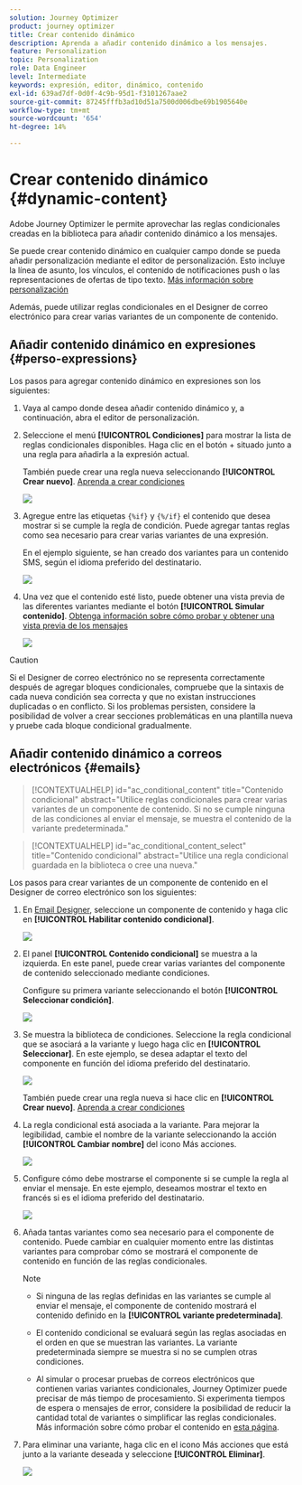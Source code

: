 ```yaml
---
solution: Journey Optimizer
product: journey optimizer
title: Crear contenido dinámico
description: Aprenda a añadir contenido dinámico a los mensajes.
feature: Personalization
topic: Personalization
role: Data Engineer
level: Intermediate
keywords: expresión, editor, dinámico, contenido
exl-id: 639ad7df-0d0f-4c9b-95d1-f3101267aae2
source-git-commit: 87245fffb3ad10d51a7500d006dbe69b1905640e
workflow-type: tm+mt
source-wordcount: '654'
ht-degree: 14%

---
```


# Crear contenido dinámico {#dynamic-content}

Adobe Journey Optimizer le permite aprovechar las reglas condicionales creadas en la biblioteca para añadir contenido dinámico a los mensajes.

Se puede crear contenido dinámico en cualquier campo donde se pueda añadir personalización mediante el editor de personalización. Esto incluye la línea de asunto, los vínculos, el contenido de notificaciones push o las representaciones de ofertas de tipo texto. [Más información sobre personalización](personalize.md)

Además, puede utilizar reglas condicionales en el Designer de correo electrónico para crear varias variantes de un componente de contenido.

## Añadir contenido dinámico en expresiones {#perso-expressions}

Los pasos para agregar contenido dinámico en expresiones son los siguientes:

1. Vaya al campo donde desea añadir contenido dinámico y, a continuación, abra el editor de personalización.

1. Seleccione el menú **[!UICONTROL Condiciones]** para mostrar la lista de reglas condicionales disponibles. Haga clic en el botón + situado junto a una regla para añadirla a la expresión actual.

   También puede crear una regla nueva seleccionando **[!UICONTROL Crear nuevo]**. [Aprenda a crear condiciones](create-conditions.md)

   ![](assets/conditions-expression.png)

1. Agregue entre las etiquetas `{%if}` y `{%/if}` el contenido que desea mostrar si se cumple la regla de condición. Puede agregar tantas reglas como sea necesario para crear varias variantes de una expresión.

   En el ejemplo siguiente, se han creado dos variantes para un contenido SMS, según el idioma preferido del destinatario.

   ![](assets/conditions-language-sample.png)

1. Una vez que el contenido esté listo, puede obtener una vista previa de las diferentes variantes mediante el botón **[!UICONTROL Simular contenido]**. [Obtenga información sobre cómo probar y obtener una vista previa de los mensajes](../content-management/preview-test.md)

   ![](assets/conditions-preview.png)

>[!CAUTION]
>
>Si el Designer de correo electrónico no se representa correctamente después de agregar bloques condicionales, compruebe que la sintaxis de cada nueva condición sea correcta y que no existan instrucciones duplicadas o en conflicto. Si los problemas persisten, considere la posibilidad de volver a crear secciones problemáticas en una plantilla nueva y pruebe cada bloque condicional gradualmente.


## Añadir contenido dinámico a correos electrónicos {#emails}

>[!CONTEXTUALHELP]
>id="ac_conditional_content"
>title="Contenido condicional"
>abstract="Utilice reglas condicionales para crear varias variantes de un componente de contenido. Si no se cumple ninguna de las condiciones al enviar el mensaje, se muestra el contenido de la variante predeterminada."

>[!CONTEXTUALHELP]
>id="ac_conditional_content_select"
>title="Contenido condicional"
>abstract="Utilice una regla condicional guardada en la biblioteca o cree una nueva."

Los pasos para crear variantes de un componente de contenido en el Designer de correo electrónico son los siguientes:

1. En [Email Designer](../email/content-from-scratch.md), seleccione un componente de contenido y haga clic en **[!UICONTROL Habilitar contenido condicional]**.

   ![](assets/conditions-enable-conditional.png)

1. El panel **[!UICONTROL Contenido condicional]** se muestra a la izquierda. En este panel, puede crear varias variantes del componente de contenido seleccionado mediante condiciones.

   Configure su primera variante seleccionando el botón **[!UICONTROL Seleccionar condición]**.

   ![](assets/conditions-apply.png)

1. Se muestra la biblioteca de condiciones. Seleccione la regla condicional que se asociará a la variante y luego haga clic en **[!UICONTROL Seleccionar]**. En este ejemplo, se desea adaptar el texto del componente en función del idioma preferido del destinatario.

   ![](assets/conditions-select.png)

   También puede crear una regla nueva si hace clic en **[!UICONTROL Crear nuevo]**. [Aprenda a crear condiciones](create-conditions.md)

1. La regla condicional está asociada a la variante. Para mejorar la legibilidad, cambie el nombre de la variante seleccionando la acción **[!UICONTROL Cambiar nombre]** del icono Más acciones.

   ![](assets/conditions-rename.png)

1. Configure cómo debe mostrarse el componente si se cumple la regla al enviar el mensaje. En este ejemplo, deseamos mostrar el texto en francés si es el idioma preferido del destinatario.

   ![](assets/conditions-design.png)

1. Añada tantas variantes como sea necesario para el componente de contenido. Puede cambiar en cualquier momento entre las distintas variantes para comprobar cómo se mostrará el componente de contenido en función de las reglas condicionales.

   >[!NOTE]
   >
   >* Si ninguna de las reglas definidas en las variantes se cumple al enviar el mensaje, el componente de contenido mostrará el contenido definido en la **[!UICONTROL variante predeterminada]**.
   >
   >* El contenido condicional se evaluará según las reglas asociadas en el orden en que se muestran las variantes. La variante predeterminada siempre se muestra si no se cumplen otras condiciones.
   >
   >* Al simular o procesar pruebas de correos electrónicos que contienen varias variantes condicionales, Journey Optimizer puede precisar de más tiempo de procesamiento. Si experimenta tiempos de espera o mensajes de error, considere la posibilidad de reducir la cantidad total de variantes o simplificar las reglas condicionales. Más información sobre cómo probar el contenido en [esta página](../content-management/preview-test.md).


1. Para eliminar una variante, haga clic en el icono Más acciones que está junto a la variante deseada y seleccione **[!UICONTROL Eliminar]**.

   ![](assets/conditions-delete.png)
